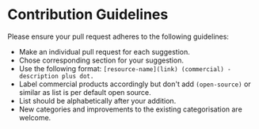 # Contribution Guidelines

Please ensure your pull request adheres to the following guidelines:

- Make an individual pull request for each suggestion.
- Chose corresponding section for your suggestion.
- Use the following format:
	`[resource-name](link) (commercial) - description plus dot. `
- Label commercial products accordingly but don't add `(open-source)` or similar as list is per default open source.
- List should be alphabetically after your addition.
- New categories and improvements to the existing categorisation are welcome.
